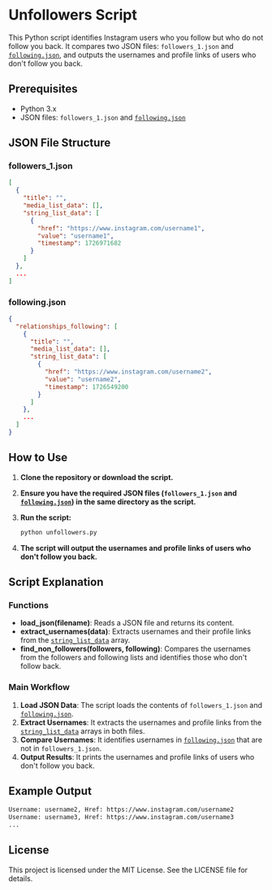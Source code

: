 # Unfollowers Script

This Python script identifies Instagram users who you follow but who do not follow you back. It compares two JSON files: `followers_1.json` and [`following.json`](command:_github.copilot.openSymbolFromReferences?%5B%22%22%2C%5B%7B%22uri%22%3A%7B%22scheme%22%3A%22file%22%2C%22authority%22%3A%22%22%2C%22path%22%3A%22%2FUsers%2Fag%2FDocuments%2Fig%20data%2Funfollowers%2Funfollowers.py%22%2C%22query%22%3A%22%22%2C%22fragment%22%3A%22%22%7D%2C%22pos%22%3A%7B%22line%22%3A14%2C%22character%22%3A34%7D%7D%5D%2C%223a3ca622-e203-4545-82f7-9c6f3a8acdc2%22%5D "Go to definition"), and outputs the usernames and profile links of users who don't follow you back.

## Prerequisites

- Python 3.x
- JSON files: `followers_1.json` and [`following.json`](command:_github.copilot.openSymbolFromReferences?%5B%22%22%2C%5B%7B%22uri%22%3A%7B%22scheme%22%3A%22file%22%2C%22authority%22%3A%22%22%2C%22path%22%3A%22%2FUsers%2Fag%2FDocuments%2Fig%20data%2Funfollowers%2Funfollowers.py%22%2C%22query%22%3A%22%22%2C%22fragment%22%3A%22%22%7D%2C%22pos%22%3A%7B%22line%22%3A14%2C%22character%22%3A34%7D%7D%5D%2C%223a3ca622-e203-4545-82f7-9c6f3a8acdc2%22%5D "Go to definition")

## JSON File Structure

### followers_1.json

```json
[
  {
    "title": "",
    "media_list_data": [],
    "string_list_data": [
      {
        "href": "https://www.instagram.com/username1",
        "value": "username1",
        "timestamp": 1726971682
      }
    ]
  },
  ...
]
```

### following.json

```json
{
  "relationships_following": [
    {
      "title": "",
      "media_list_data": [],
      "string_list_data": [
        {
          "href": "https://www.instagram.com/username2",
          "value": "username2",
          "timestamp": 1726549200
        }
      ]
    },
    ...
  ]
}
```

## How to Use

1. **Clone the repository or download the script.**

2. **Ensure you have the required JSON files (`followers_1.json` and [`following.json`](command:_github.copilot.openSymbolFromReferences?%5B%22%22%2C%5B%7B%22uri%22%3A%7B%22scheme%22%3A%22file%22%2C%22authority%22%3A%22%22%2C%22path%22%3A%22%2FUsers%2Fag%2FDocuments%2Fig%20data%2Funfollowers%2Funfollowers.py%22%2C%22query%22%3A%22%22%2C%22fragment%22%3A%22%22%7D%2C%22pos%22%3A%7B%22line%22%3A14%2C%22character%22%3A34%7D%7D%5D%2C%223a3ca622-e203-4545-82f7-9c6f3a8acdc2%22%5D "Go to definition")) in the same directory as the script.**

3. **Run the script:**

   ```sh
   python unfollowers.py
   ```

4. **The script will output the usernames and profile links of users who don't follow you back.**

## Script Explanation

### Functions

- **load_json(filename)**: Reads a JSON file and returns its content.
- **extract_usernames(data)**: Extracts usernames and their profile links from the [`string_list_data`](command:_github.copilot.openSymbolFromReferences?%5B%22%22%2C%5B%7B%22uri%22%3A%7B%22scheme%22%3A%22file%22%2C%22authority%22%3A%22%22%2C%22path%22%3A%22%2FUsers%2Fag%2FDocuments%2Fig%20data%2Funfollowers%2Funfollowers.py%22%2C%22query%22%3A%22%22%2C%22fragment%22%3A%22%22%7D%2C%22pos%22%3A%7B%22line%22%3A10%2C%22character%22%3A42%7D%7D%5D%2C%223a3ca622-e203-4545-82f7-9c6f3a8acdc2%22%5D "Go to definition") array.
- **find_non_followers(followers, following)**: Compares the usernames from the followers and following lists and identifies those who don't follow back.

### Main Workflow

1. **Load JSON Data**: The script loads the contents of `followers_1.json` and [`following.json`](command:_github.copilot.openSymbolFromReferences?%5B%22%22%2C%5B%7B%22uri%22%3A%7B%22scheme%22%3A%22file%22%2C%22authority%22%3A%22%22%2C%22path%22%3A%22%2FUsers%2Fag%2FDocuments%2Fig%20data%2Funfollowers%2Funfollowers.py%22%2C%22query%22%3A%22%22%2C%22fragment%22%3A%22%22%7D%2C%22pos%22%3A%7B%22line%22%3A14%2C%22character%22%3A34%7D%7D%5D%2C%223a3ca622-e203-4545-82f7-9c6f3a8acdc2%22%5D "Go to definition").
2. **Extract Usernames**: It extracts the usernames and profile links from the [`string_list_data`](command:_github.copilot.openSymbolFromReferences?%5B%22%22%2C%5B%7B%22uri%22%3A%7B%22scheme%22%3A%22file%22%2C%22authority%22%3A%22%22%2C%22path%22%3A%22%2FUsers%2Fag%2FDocuments%2Fig%20data%2Funfollowers%2Funfollowers.py%22%2C%22query%22%3A%22%22%2C%22fragment%22%3A%22%22%7D%2C%22pos%22%3A%7B%22line%22%3A10%2C%22character%22%3A42%7D%7D%5D%2C%223a3ca622-e203-4545-82f7-9c6f3a8acdc2%22%5D "Go to definition") arrays in both files.
3. **Compare Usernames**: It identifies usernames in [`following.json`](command:_github.copilot.openSymbolFromReferences?%5B%22%22%2C%5B%7B%22uri%22%3A%7B%22scheme%22%3A%22file%22%2C%22authority%22%3A%22%22%2C%22path%22%3A%22%2FUsers%2Fag%2FDocuments%2Fig%20data%2Funfollowers%2Funfollowers.py%22%2C%22query%22%3A%22%22%2C%22fragment%22%3A%22%22%7D%2C%22pos%22%3A%7B%22line%22%3A14%2C%22character%22%3A34%7D%7D%5D%2C%223a3ca622-e203-4545-82f7-9c6f3a8acdc2%22%5D "Go to definition") that are not in `followers_1.json`.
4. **Output Results**: It prints the usernames and profile links of users who don't follow you back.

## Example Output

```sh
Username: username2, Href: https://www.instagram.com/username2
Username: username3, Href: https://www.instagram.com/username3
...
```

## License

This project is licensed under the MIT License. See the LICENSE file for details.
